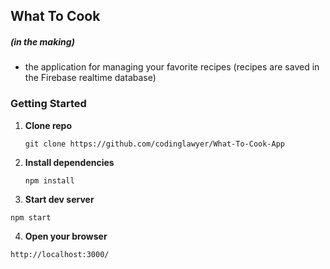 ## What To Cook
##### (in the making)
- the application for managing your favorite recipes (recipes are saved in the Firebase realtime database)

### Getting Started

1. **Clone repo**

    `git clone https://github.com/codinglawyer/What-To-Cook-App`

2. **Install dependencies**

    `npm install`

3. **Start dev server**

  `npm start`

4. **Open your browser**

  `http://localhost:3000/`